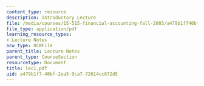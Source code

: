 ```yaml
---
content_type: resource
description: Introductory Lecture
file: /media/courses/15-515-financial-accounting-fall-2003/a479b1f740bf2ea59ca772614cc872d5_lec1.pdf
file_type: application/pdf
learning_resource_types:
- Lecture Notes
ocw_type: OCWFile
parent_title: Lecture Notes
parent_type: CourseSection
resourcetype: Document
title: lec1.pdf
uid: a479b1f7-40bf-2ea5-9ca7-72614cc872d5
---
```

